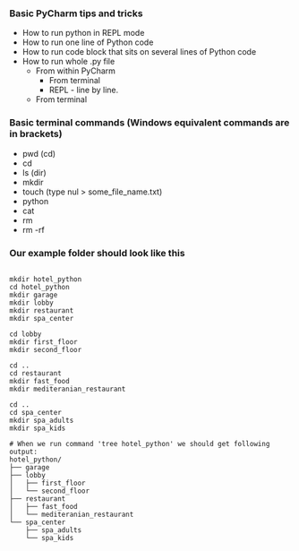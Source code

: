 
### Basic PyCharm tips and tricks
- How to run python in REPL mode
- How to run one line of Python code
- How to run code block that sits on several lines of Python code
- How to run whole .py file
  - From within PyCharm
    - From terminal
    - REPL - line by line.
  - From terminal

### Basic terminal commands (Windows equivalent commands are in brackets)
- pwd (cd)
- cd
- ls (dir)
- mkdir
- touch (type nul > some_file_name.txt)
- python
- cat
- rm
- rm -rf 


### Our example folder should look like this
```

mkdir hotel_python
cd hotel_python
mkdir garage
mkdir lobby
mkdir restaurant
mkdir spa_center

cd lobby
mkdir first_floor
mkdir second_floor

cd ..
cd restaurant
mkdir fast_food
mkdir mediteranian_restaurant

cd ..
cd spa_center
mkdir spa_adults
mkdir spa_kids

# When we run command 'tree hotel_python' we should get following output:
hotel_python/
├── garage
├── lobby
│   ├── first_floor
│   └── second_floor
├── restaurant
│   ├── fast_food
│   └── mediteranian_restaurant
└── spa_center
    ├── spa_adults
    └── spa_kids


```
